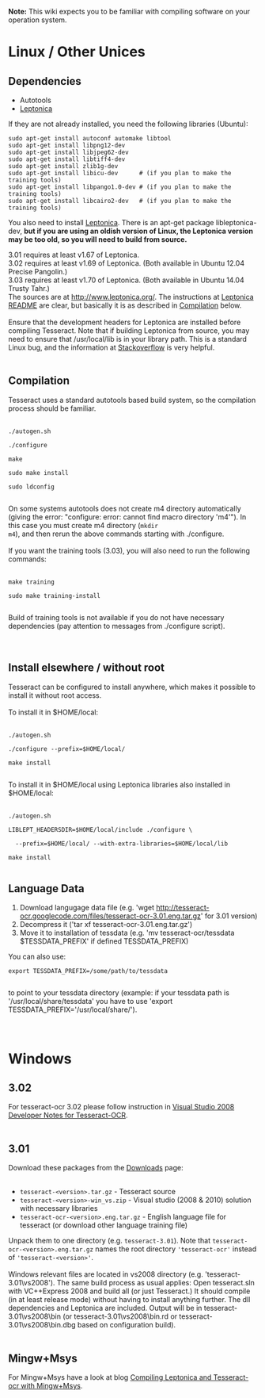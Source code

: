 **Note:** This wiki expects you to be familiar with compiling software on your operation system.

# Linux / Other Unices #

## Dependencies ##

  * Autotools
  * [Leptonica](http://www.leptonica.org/)

If they are not already installed, you need the following libraries (Ubuntu):
```
sudo apt-get install autoconf automake libtool
sudo apt-get install libpng12-dev
sudo apt-get install libjpeg62-dev
sudo apt-get install libtiff4-dev
sudo apt-get install zlib1g-dev
sudo apt-get install libicu-dev      # (if you plan to make the training tools)
sudo apt-get install libpango1.0-dev # (if you plan to make the training tools)
sudo apt-get install libcairo2-dev   # (if you plan to make the training tools)
```

You also need to install [Leptonica](http://www.leptonica.org/). There is an apt-get package libleptonica-dev, **but if you are using an oldish version of Linux, the Leptonica version may be too old, so you will need to build from source.**

3.01 requires at least v1.67 of Leptonica.<br>
3.02 requires at least v1.69 of Leptonica. (Both available in Ubuntu 12.04 Precise Pangolin.)<br>
3.03 requires at least v1.70 of Leptonica. (Both available in Ubuntu 14.04 Trusty Tahr.)<br>
The sources are at <a href='http://www.leptonica.org/'>http://www.leptonica.org/</a>. The instructions at <a href='http://www.leptonica.org/source/README.html'>Leptonica README</a> are clear, but basically it is as described in <a href='#Compilation.md'>Compilation</a> below.<br>
<br>
Ensure that the development headers for Leptonica are installed before compiling Tesseract. Note that if building Leptonica from source, you may need to ensure that /usr/local/lib is in your library path. This is a standard Linux bug, and the information at <a href='http://stackoverflow.com/questions/4743233/is-usr-local-lib-searched-for-shared-libraries'>Stackoverflow</a> is very helpful.<br>
<br>
<h2>Compilation</h2>

Tesseract uses a standard autotools based build system, so the compilation process should be familiar.<br>
<br>
<pre><code>./autogen.sh<br>
./configure<br>
make<br>
sudo make install<br>
sudo ldconfig<br>
</code></pre>

On some systems autotools does not create m4 directory automatically (giving the error: "configure: error: cannot find macro directory 'm4'"). In this case you must create m4 directory (<code>mkdir m4</code>), and then rerun the above commands starting with ./configure.<br>
<br>
If you want the training tools (3.03), you will also need to run the following commands:<br>
<br>
<pre><code>make training<br>
sudo make training-install<br>
</code></pre>

Build of training tools is not available if you do not have necessary dependencies (pay attention to messages from ./configure script).<br>
<br>
<br>
<h2>Install elsewhere / without root</h2>

Tesseract can be configured to install anywhere, which makes it possible to install it without root access.<br>
<br>
To install it in $HOME/local:<br>
<br>
<pre><code>./autogen.sh<br>
./configure --prefix=$HOME/local/<br>
make install<br>
</code></pre>

To install it in $HOME/local using Leptonica libraries also installed in $HOME/local:<br>
<br>
<pre><code>./autogen.sh<br>
LIBLEPT_HEADERSDIR=$HOME/local/include ./configure \<br>
  --prefix=$HOME/local/ --with-extra-libraries=$HOME/local/lib<br>
make install<br>
</code></pre>


<h2>Language Data</h2>

<ol><li>Download langugage data file (e.g. 'wget <a href='http://tesseract-ocr.googlecode.com/files/tesseract-ocr-3.01.eng.tar.gz'>http://tesseract-ocr.googlecode.com/files/tesseract-ocr-3.01.eng.tar.gz</a>' for 3.01 version)<br>
</li><li>Decompress it ('tar xf tesseract-ocr-3.01.eng.tar.gz')<br>
</li><li>Move it to installation of tessdata (e.g. 'mv tesseract-ocr/tessdata $TESSDATA_PREFIX' if defined TESSDATA_PREFIX)</li></ol>

You can also use:<br>
<pre><code>export TESSDATA_PREFIX=/some/path/to/tessdata<br>
</code></pre>
to point to your tessdata directory (example: if your tessdata path is '/usr/local/share/tessdata' you have to use 'export TESSDATA_PREFIX='/usr/local/share/').<br>
<br>
<br>
<h1>Windows</h1>

<h2>3.02</h2>

For tesseract-ocr 3.02 please follow instruction in <a href='http://tesseract-ocr.googlecode.com/svn/trunk/vs2008/doc/setup.html#using-the-latest-tesseractocr-sources'>Visual Studio 2008 Developer Notes for Tesseract-OCR</a>.<br>
<br>
<h2>3.01</h2>

Download these packages from the <a href='http://code.google.com/p/tesseract-ocr/downloads/list'>Downloads</a> page:<br>
<br>
<ul><li><code>tesseract-&lt;version&gt;.tar.gz</code> - Tesseract source<br>
</li><li><code>tesseract-&lt;version&gt;-win_vs.zip</code> - Visual studio (2008 & 2010) solution with necessary libraries<br>
</li><li><code>tesseract-ocr-&lt;version&gt;.eng.tar.gz</code> - English language file for tesseract (or download other language training file)</li></ul>

Unpack them to one directory (e.g. <code>tesseract-3.01</code>). Note that <code>tesseract-ocr-&lt;version&gt;.eng.tar.gz</code> names the root directory <code>'tesseract-ocr'</code> instead of <code>'tesseract-&lt;version&gt;'</code>.<br>
<br>
Windows relevant files are located in vs2008 directory (e.g. 'tesseract-3.01\vs2008'). The same build process as usual applies: Open tesseract.sln with VC++Express 2008 and build all (or just Tesseract.) It should compile (in at least release mode) without having to install anything further. The dll dependencies and Leptonica are included. Output will be in tesseract-3.01\vs2008\bin (or tesseract-3.01\vs2008\bin.rd or tesseract-3.01\vs2008\bin.dbg based on configuration build).<br>
<br>
<h2>Mingw+Msys</h2>

For Mingw+Msys have a look at blog <a href='http://www.sk-spell.sk.cx/compiling-leptonica-and-tesseract-ocr-with-mingwmsys'>Compiling Leptonica and Tesseract-ocr with Mingw+Msys</a>.